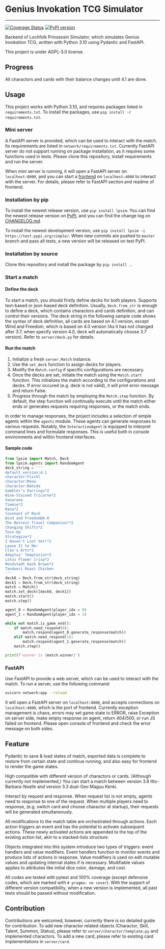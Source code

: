 # Genius Invokation TCG Simulator

---

[![Coverage Status](https://coveralls.io/repos/github/zyr17/GITCG/badge.svg?branch=master)](https://coveralls.io/github/zyr17/GITCG?branch=master)
[![PyPI version](https://img.shields.io/pypi/v/lpsim.svg?style=flat-square&color=blue)](https://pypi.org/project/lpsim/)

Backend of Lochfolk Prinzessin Simulator, which simulates Genius Invokation 
TCG, written with Python 3.10 using Pydantic and FastAPI.

This project is under AGPL-3.0 license.

## Progress

All charactors and cards with their balance changes until 4.1 are done.

## Usage

This project works with Python 3.10, and requires packages listed in
`requirements.txt`. To install the packages, use 
`pip install -r requirements.txt`.

### Mini server

A FastAPI server is provided, which can be used to interact with the match.
Its requirements are listed in `network/requirements.txt`. Currently FastAPI
server do not support running on package installation, as it requires
some functions used in tests. Please clone this repository, install 
requirements and run the server.

When mini server is running, it will open a FastAPI server on `localhost:8000`,
and you can start a [frontend](https://github.com/zyr17/GITCG-frontend)
on `localhost:4000` to interact with the server. 
For details, please refer to FastAPI section and readme of frontend.


### Installation by pip

To install the newest release version, use `pip install lpsim`. You can find
the newest release version on [PyPI](https://pypi.org/project/lpsim/), and
you can find the change log on [CHANGELOG.md](CHANGELOG.md).

To install the newest development version, use 
`pip install lpsim -i https://test.pypi.org/simple/`. When new commits are
pushed to `master` branch and pass all tests, a new version will be released 
on test PyPI.

### Installation by source

Clone this repository and install the package by `pip install .`. 

### Start a match

#### Define the deck

To start a match, you should firstly 
define decks for both players. Supports text-based or json-based deck 
definition. Usually, `Deck.from_str` is enough to define a deck, which contains
charactors and cards definition, and can control their versions. The deck 
string in the following sample code shows the syntax of deck definition,
all cards are based on 4.1 version, except Wind and Freedom, which is based on
4.0 version (As it has not changed after 3.7, when specify version 4.0, deck
will automatically choose 3.7 version).
Refer to `server/deck.py` for details.

#### Run the match

1. Initialize a fresh `server.Match` instance.
2. Use the `set_deck` function to assign decks for players.
3. Modify the `Match.config` if specific configurations are necessary.
4. Once the decks are set, initiate the match using the `Match.start` function. 
   This initializes the match according to the configurations and decks.
   If error occured (e.g. deck is not valid), it will print error message and
   return False.
5. Progress through the match by employing the `Match.step` function. 
   By default, the step function will continually execute until the match 
   either ends or generates requests requiring responses, or the match ends.

In order to manage responses, the project includes a selection of simple 
agents within the `agents` module. These agents can generate 
responses to various requests. Notably, the `InteractionAgent` is equipped 
to interpret command lines and formulate responses. This is useful both 
in console environments and within frontend interfaces.

#### Sample code

```python
from lpsim import Match, Deck
from lpsim.agents import RandomAgent
deck_string = '''
default_version:4.1
charactor:Fischl
charactor:Mona
charactor:Nahida
Gambler's Earrings*2
Wine-Stained Tricorne*2
Vanarana
Timmie*2
Rana*2
Covenant of Rock
Wind and Freedom@4.0
The Bestest Travel Companion!*2
Changing Shifts*2
Toss-Up
Strategize*2
I Haven't Lost Yet!*2
Leave It to Me!
Clax's Arts*2
Adeptus' Temptation*2
Lotus Flower Crisp*2
Mondstadt Hash Brown*2
Tandoori Roast Chicken
'''
deck0 = Deck.from_str(deck_string)
deck1 = Deck.from_str(deck_string)
match = Match()
match.set_deck([deck0, deck1])
match.start()
match.step()

agent_0 = RandomAgent(player_idx = 0)
agent_1 = RandomAgent(player_idx = 1)

while not match.is_game_end():
    if match.need_respond(0):
        match.respond(agent_0.generate_response(match))
    elif match.need_respond(1):
        match.respond(agent_1.generate_response(match))
    match.step()

print(f'winner is {match.winner}')
```

### FastAPI

Use FastAPI to provide a web server, which can be used to interact with the
match. To run a server, use the following command:
```bash
uvicorn network:app --reload
```

It will open a FastAPI server on `localhost:8000`, and accepts connections
on `localhost:4000`, which is the port of frontend. Currently exception
management is chaos, errors may set game state to ERROR, raise Exception on
server side, make empty response on agent, return 404/500, or run JS failed on
frontend. Please open console of frontend and check the error message on both
sides.

## Feature

Pydantic to save & load states of match, exported data is complete to restore 
from certain state and continue running, and also easy for frontend to render
the game states.

High compatible with different version of charactors or cards. (Although
currently not implemented,) You can start a match between version 3.8 
Itto-Barbara-Noelle and version 3.3 dual-Geo Maguu Kenki.

Interact by request and response. When request list is not empty, agents need
to response to one of the request. When multiple players need to response,
(e.g. switch card and choose charactor at startup),
their requests will be generated simultaneously.

All modifications to the match table are orchestrated through actions. 
Each action triggers an event and has the potential to activate subsequent 
actions. These newly activated actions are appended to the top of the existing 
action list, akin to a stacked-lists structure.

Objects integrated into this system introduce two types of triggers: event 
handlers and value modifiers. Event handlers function to monitor events and 
produce lists of actions in response. Value modifiers is used on edit 
mutable values and updating internal states if is necessary. Modifiable values
applies to attributes like initial dice color, damage, and cost.

All codes are tested with pytest and 100% coverage (except defensive codes,
which are marked with `# pragma: no cover`). With the support of different
version compatibility, when a new version is implemented, all past tests
should be passed without modification.

## Contribution

Contributions are welcomed, however, currently there is no detailed guide for
contribution. To add new charactor related objects (Charactor, Skill, Talent,
Summon, Status), please refer to `server/charactor/template.py` and implemented
charactors.
To add a new card, please refer to existing card implementations in 
`server/card`.

